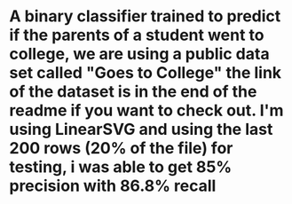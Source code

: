 # A binary classifier trained to predict if the parents of a student went to college, we are using a public data set called "Goes to College" the link of the dataset is in the end of the readme if you want to check out. I'm using LinearSVG and using the last 200 rows (20% of the file) for testing, i was able to get 85% precision with 86.8% recall
